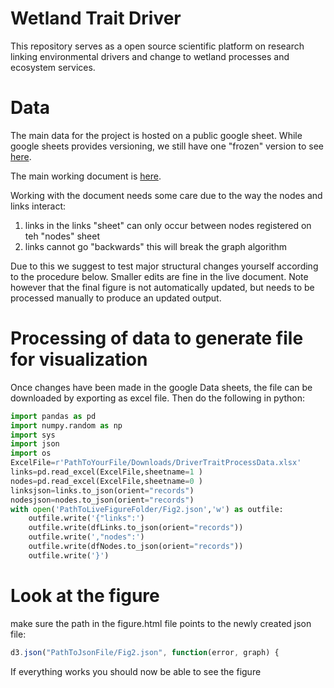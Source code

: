 # Wetland Trait Driver

This repository serves as a open source scientific platform on research linking environmental drivers and change to wetland processes and ecosystem services.

# Data

The main data for the project is hosted on a public google sheet. While google sheets provides versioning, we still have one "frozen" version to see [here](https://docs.google.com/spreadsheets/d/1ck5ZCyX8FKwjJ36NOsbQFBuqsKweWUrhUh1sKBPoPqg/edit?usp=sharing).

The main working document is [here](https://docs.google.com/spreadsheets/d/1ck5ZCyX8FKwjJ36NOsbQFBuqsKweWUrhUh1sKBPoPqg/edit?usp=sharing). 

Working with the document needs some care due to the way the nodes and links interact:

1) links in the links "sheet" can only occur between nodes registered on teh "nodes" sheet
2) links cannot go "backwards" this will break the graph algorithm

Due to this we suggest to test major structural changes yourself according to the procedure below. Smaller edits are fine in the live document. Note however that the final figure is not automatically updated, but needs to be processed manually to produce an updated output.

# Processing of data to generate file for visualization

Once changes have been made in the google Data sheets, the file can be downloaded by exporting as excel file. Then do the following in python:

```python
import pandas as pd
import numpy.random as np
import sys
import json
import os
ExcelFile=r'PathToYourFile/Downloads/DriverTraitProcessData.xlsx'
links=pd.read_excel(ExcelFile,sheetname=1 )
nodes=pd.read_excel(ExcelFile,sheetname=0 )
linksjson=links.to_json(orient="records")
nodesjson=nodes.to_json(orient="records")
with open('PathToLiveFigureFolder/Fig2.json','w') as outfile:
    outfile.write('{"links":')
    outfile.write(dfLinks.to_json(orient="records"))
    outfile.write(',"nodes":')
    outfile.write(dfNodes.to_json(orient="records"))
    outfile.write('}')
```
    
# Look at the figure

make sure the path in the figure.html file points to the newly created json file:

```javascript
d3.json("PathToJsonFile/Fig2.json", function(error, graph) {
```

If everything works you should now be able to see the figure
